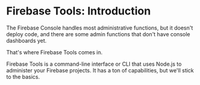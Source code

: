 # Firebase Tools: Introduction

The Firebase Console handles most administrative functions, but it doesn't deploy code, and there are some admin functions that don't have console dashboards yet.

That's where Firebase Tools comes in.

Firebase Tools is a command-line interface or CLI that uses Node.js to administer your Firebase projects. It has a ton of capabilities, but we'll stick to the basics.
